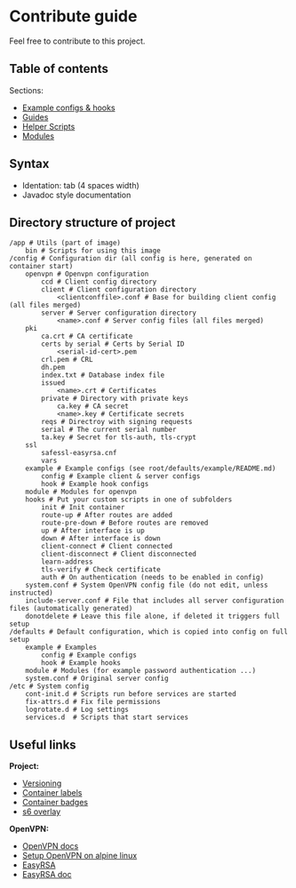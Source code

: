 # Contribute guide

Feel free to contribute to this project.  

## Table of contents

Sections:

- [Example configs & hooks](root/defaults/example/README.md) 
- [Guides](docs/README.md)
- [Helper Scripts](root/app/README.md)  
- [Modules](root/defaults/module/README.md)

## Syntax

- Identation: tab (4 spaces width)
- Javadoc style documentation

## Directory structure of project

```
/app # Utils (part of image)
    bin # Scripts for using this image
/config # Configuration dir (all config is here, generated on container start)
    openvpn # Openvpn configuration
        ccd # Client config directory
        client # Client configuration directory
            <clientconffile>.conf # Base for building client config (all files merged)
        server # Server configuration directory
            <name>.conf # Server config files (all files merged)
    pki
        ca.crt # CA certificate
        certs by serial # Certs by Serial ID
            <serial-id-cert>.pem
        crl.pem # CRL
        dh.pem
        index.txt # Database index file
        issued
            <name>.crt # Certificates
        private # Directory with private keys
            ca.key # CA secret
            <name>.key # Certificate secrets
        reqs # Directroy with signing requests
        serial # The current serial number
        ta.key # Secret for tls-auth, tls-crypt
    ssl
        safessl-easyrsa.cnf
        vars
    example # Example configs (see root/defaults/example/README.md)
        config # Example client & server configs
        hook # Example hook configs
    module # Modules for openvpn
    hooks # Put your custom scripts in one of subfolders
        init # Init container
        route-up # After routes are added
        route-pre-down # Before routes are removed
        up # After interface is up  
        down # After interface is down
        client-connect # Client connected
        client-disconnect # Client disconnected
        learn-address
        tls-verify # Check certificate
        auth # On authentication (needs to be enabled in config)
    system.conf # System OpenVPN config file (do not edit, unless instructed)
    include-server.conf # File that includes all server configuration files (automatically generated)
    donotdelete # Leave this file alone, if deleted it triggers full setup
/defaults # Default configuration, which is copied into config on full setup
    example # Examples
        config # Example configs
        hook # Example hooks
    module # Modules (for example password authentication ...)
    system.conf # Original server config
/etc # System config
    cont-init.d # Scripts run before services are started
    fix-attrs.d # Fix file permissions
    logrotate.d # Log settings
    services.d  # Scripts that start services
```

## Useful links

**Project:**  

- [Versioning](https://semver.org/)  
- [Container labels](https://github.com/opencontainers/image-spec/blob/master/annotations.md)  
- [Container badges](https://microbadger.com/about)  
- [s6 overlay](https://github.com/just-containers/s6-overlay)  

**OpenVPN:**  

- [OpenVPN docs](https://community.openvpn.net/openvpn/wiki/GettingStartedwithOVPN)  
- [Setup OpenVPN on alpine linux](https://wiki.alpinelinux.org/wiki/Setting_up_a_OpenVPN_server#Alternative_Certificate_Method)  
- [EasyRSA](https://community.openvpn.net/openvpn/wiki/GettingStartedwithOVPN)
- [EasyRSA doc](https://github.com/OpenVPN/easy-rsa/tree/master/doc)